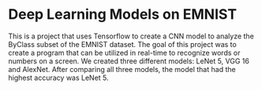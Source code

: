 # Deep Learning Models on EMNIST

This is a project that uses Tensorflow to create a CNN model to analyze the ByClass subset of the EMNIST dataset. The goal of this project was to
create a program that can be utilized in real-time to recognize words or numbers on a screen. We created three different models: LeNet 5, VGG 16 and AlexNet.
After comparing all three models, the model that had the highest accuracy was LeNet 5. 
